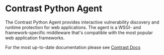# Contrast Python Agent


The Contrast Python Agent provides interactive vulnerability discovery and
runtime protection for web applications. The agent is a WSGI- and
framework-specific middleware that's compatible with the most popular web
application frameworks.

For the most up-to-date documentation please see
[Contrast Docs](https://docs.contrastsecurity.com/en/python.html)

